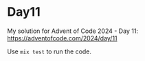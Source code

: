 # Day11

My solution for Advent of Code 2024 - Day 11: https://adventofcode.com/2024/day/11

Use `mix test` to run the code.
